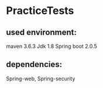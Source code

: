 # PracticeTests

used environment:
------------
maven 3.6.3 
Jdk 1.8 
Spring boot 2.0.5

dependencies:
------------
Spring-web, 
Spring-security

